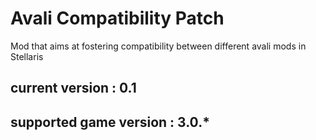 # Avali Compatibility Patch

Mod that aims at fostering compatibility between different avali mods in Stellaris

## current version : 0.1
## supported game version : 3.0.*
